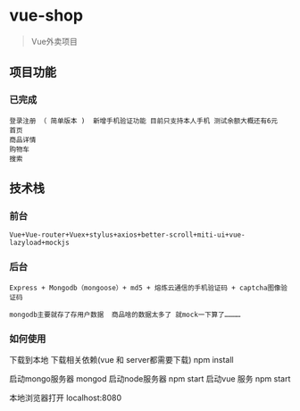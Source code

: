 # vue-shop

> Vue外卖项目

## 项目功能


### 已完成
	登录注册 （ 简单版本 )  新增手机验证功能 目前只支持本人手机 测试余额大概还有6元
	首页
	商品详情
	购物车
	搜索

## 技术栈

### 前台
	Vue+Vue-router+Vuex+stylus+axios+better-scroll+miti-ui+vue-lazyload+mockjs

### 后台
	Express + Mongodb（mongoose）+ md5 + 熔炼云通信的手机验证码 + captcha图像验证码

	mongodb主要就存了存用户数据  商品啥的数据太多了 就mock一下算了…………


### 如何使用
 下载到本地 下载相关依赖(vue 和 server都需要下载) npm install

 启动mongo服务器 mongod
 启动node服务器 npm start
 启动vue 服务   npm start

 本地浏览器打开 localhost:8080
